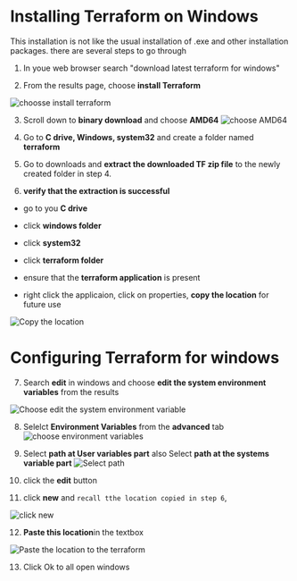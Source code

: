 # Installing Terraform on Windows

This installation is not like the usual installation of .exe and other installation packages. there are several steps to go through

1. In youe web browser search "download latest terraform for windows"

2. From the results page, choose **install Terraform**

![choosse install terraform](/terraform/assests/screenshots/terraform-installation_&_config/02_terraform_installation_search.JPG)

3. Scroll down to **binary download** and choose **AMD64**
![choose AMD64](/terraform/assests/screenshots/terraform-installation_&_config/03-choose_binary_download.JPG)


4. Go to **C drive, Windows, system32** and create a folder named **terraform**


5. Go to downloads and **extract the downloaded TF zip file** to the newly created folder in step 4.

6. **verify that the extraction is successful** 
- go to you **C drive**

- click **windows folder**
- click **system32**
- click **terraform folder** 
- ensure that the **terraform application** is present
- right click the applicaion, click on properties, **copy the location** for future use 

![Copy the location](/terraform/assests/screenshots/terraform-installation_&_config/06-terraform_properties.JPG)

# Configuring Terraform for windows

7. Search **edit** in windows and choose **edit the system environment variables** from the results

![Choose edit the system environment variable ](/terraform/assests/screenshots/terraform-installation_&_config/07-Search_edit_in_windows.jpg)

8. Selelct **Environment Variables** from the **advanced** tab
![choose environment variables](/terraform/assests/screenshots/terraform-installation_&_config/8-select_environment_variables.JPG)

9. Select **path at User variables part**  also  Select **path at the systems variable part** 
![Select path](/terraform/assests/screenshots/terraform-installation_&_config/09-Select_paths_and_click_edit.JPG)

10. click the **edit** button

11. click **new** and  ``recall tthe location copied in step 6``, 

![click new](/terraform/assests/screenshots/terraform-installation_&_config/11-click_new.JPG)

12. **Paste this location**in the textbox  

![Paste the location to the terraform](/terraform/assests/screenshots/terraform-installation_&_config/11-click_new.JPG)

13. Click Ok to all open windows


 

